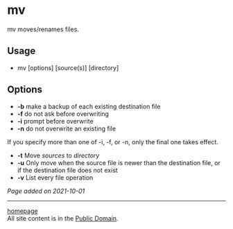 # mv
mv moves/renames files.

## Usage
- mv [options] [source(s)] [directory]

## Options
- **-b** make a backup of each existing destination file
- **-f** do not ask before overwriting
- **-i** prompt before overwrite
- **-n** do not overwrite an existing file

If you specify more than one of -i, -f, or -n, only the final one takes effect.

- **-t** Move *sources* to *directory*
- **-u** Only move when the source file is newer than the destination file, or if the destination file does not exist
- **-v** List every file operation

*Page added on 2021-10-01*

---

[homepage](../index.html)\
All site content is in the [Public Domain](http://unlicense.org/).
